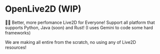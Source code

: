 # OpenLive2D (WIP)
💖✨ Better, more perfomance Live2D for Everyone! Support all platform that supports Python, Java (soon) and Rust! (I uses Gemini to code some hard frameworks)

We are making all entire from the scratch, no using any of Live2D resources!

